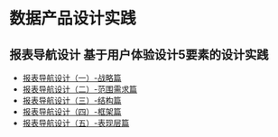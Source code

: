 # 数据产品设计实践
## 报表导航设计 基于用户体验设计5要素的设计实践
 * [报表导航设计（一）-战略篇]()   
 * [报表导航设计（二）-范围需求篇]()   
 * [报表导航设计（三）-结构篇]()   
 * [报表导航设计（四）-框架篇]()   
 * [报表导航设计（五）-表现层篇]()   
